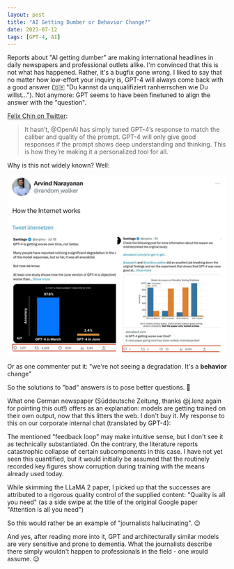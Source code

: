 ```yaml
---
layout: post
title: "AI Getting Dumber or Behavior Change?"
date: 2023-07-12
tags: [GPT-4, AI]
---
```


Reports about "AI getting dumber" are making international headlines in daily newspapers and professional outlets alike. I'm convinced that this is not what has happened. Rather, it's a bugfix gone wrong. I liked to say that no matter how low-effort your inquiry is, GPT-4 will always come back with a good answer (🇩🇪 "Du kannst da unqualifiziert ranherrschen wie Du willst…"). Not anymore: GPT seems to have been finetuned to align the answer with the "question".

[Felix Chin on Twitter](https://twitter.com/felixchin1/status/1681582623208927233?s=61&t=1UkXMLzJuVuAu7tEUWoR3w):
> It hasn’t, @OpenAI has simply tuned GPT-4’s response to match the caliber and quality of the prompt. GPT-4 will only give good responses if the prompt shows deep understanding and thinking. This is how they’re making it a personalized tool for all.

Why is this not widely known? Well:

![Twitter reactions: sensationalist announcement vs. retraction](assets/img/twitter-reactions-sensationalist-vs-retraction.jpg)

Or as one commenter put it: "we're not seeing a degradation. It's a **behavior** change"

So the solutions to "bad" answers is to pose better questions. 🙂

What one German newspaper (Süddeutsche Zeitung, thanks @j.lenz again for pointing this out!) offers as an explanation: models are getting trained on their own output, now that this litters the web. I don't buy it. My response to this on our corporate internal chat (translated by GPT-4):

The mentioned "feedback loop" may make intuitive sense, but I don't see it as technically substantiated. On the contrary, the literature reports catastrophic collapse of certain subcomponents in this case. I have not yet seen this quantified, but it would initially be assumed that the routinely recorded key figures show corruption during training with the means already used today.

While skimming the LLaMA 2 paper, I picked up that the successes are attributed to a rigorous quality control of the supplied content: "Quality is all you need" (as a side swipe at the title of the original Google paper "Attention is all you need")

So this would rather be an example of "journalists hallucinating". 😉

And yes, after reading more into it, GPT and architecturally similar models are very sensitive and prone to dementia. What the journalists describe there simply wouldn't happen to professionals in the field - one would assume. 😉